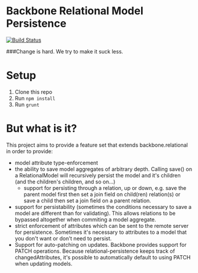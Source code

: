 Backbone Relational Model Persistence
=====================================
[![Build
Status](https://api.travis-ci.org/michaelorionmcmanus/backbone.relational-persistence.png)](https://travis-ci.org/michaelorionmcmanus/backbone.relational-persistence)

###Change is hard. We try to make it suck less.

# Setup

1. Clone this repo
2. Run `npm install`
3. Run `grunt`

# But what is it?

This project aims to provide a feature set that extends backbone.relational in order to provide:

* model attribute type-enforcement
* the ability to save model aggregates of arbitrary depth. Calling save() on a RelationalModel will recursively persist the model and it's children (and the children's children, and so on...)
  - support for persisting through a relation, up or down, e.g. save the parent model first then set a join field on child(ren) relation(s) or save a child then set a join field on a parent relation.
* support for persistability (sometimes the conditions necessary to save a model are different than for validating). This allows relations to be bypassed altogether when commiting a model aggregate.
* strict enforcement of attributes which can be sent to the remote server for persistence. Sometimes it's necessary to attributes to a model that you don't want or don't need to persist.
* Support for auto-patching on updates. Backbone provides support for PATCH operations. Because relational-persistence keeps track of changedAttributes, it's possible to automatically default to using PATCH when updating models.

